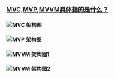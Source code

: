 ### [MVC,MVP,MVVM具体指的是什么？](https://github.com/GeniusVJR/LearningNotes/blob/master/Part1/Android/MVC%2CMVP%2CMVVM%E7%9A%84%E5%8C%BA%E5%88%AB.md)


#### ![MVC 架构图](http://d.hiphotos.baidu.com/baike/c0%3Dbaike80%2C5%2C5%2C80%2C26/sign=7948cf4dbf096b63951456026d5aec21/b03533fa828ba61edbddc04d4034970a304e59a4.jpg)
#### ![MVP 架构图](http://img.blog.csdn.net/20151222102547306?watermark/2/text/aHR0cDovL2Jsb2cuY3Nkbi5uZXQv/font/5a6L5L2T/fontsize/400/fill/I0JBQkFCMA==/dissolve/70/gravity/Center)
#### ![MVVM 架构图1](http://a.hiphotos.baidu.com/baike/c0%3Dbaike80%2C5%2C5%2C80%2C26/sign=72cccb430ef431ada8df4b6b2a5fc7ca/38dbb6fd5266d016c95fb0f9952bd40734fa3598.jpg)
#### ![MVVM 架构图2](http://c.hiphotos.baidu.com/baike/c0%3Dbaike80%2C5%2C5%2C80%2C26/sign=66a90cd31d950a7b613846966bb809bc/e61190ef76c6a7efe4baffc3fdfaaf51f2de66b2.jpg)
